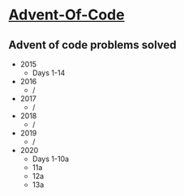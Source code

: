 # [Advent-Of-Code](adventofcode.com)

## Advent of code problems solved
* 2015
    * Days 1-14
* 2016
    * /
* 2017
    * /
* 2018
    * /
* 2019
    * /
* 2020
    * Days 1-10a
    * 11a
    * 12a
    * 13a
